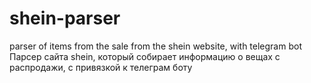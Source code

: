 # shein-parser
parser of items from the sale from the shein website, with telegram bot
Парсер сайта shein, который собирает информацию о вещах с распродажи, с привязкой к телеграм боту
